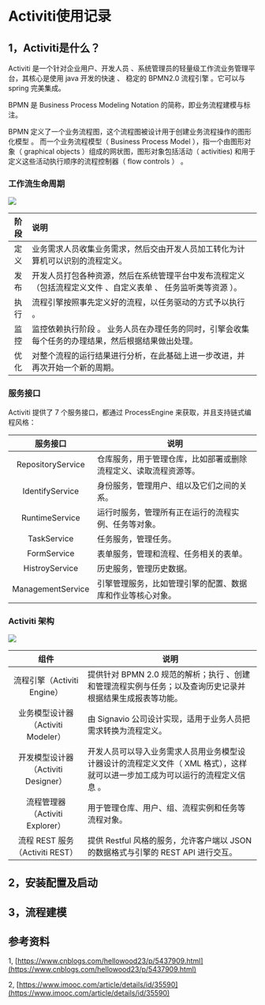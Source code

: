 # Activiti使用记录

## 1，Activiti是什么？

Activiti 是一个针对企业用户、开发人员 、系统管理员的轻量级工作流业务管理平台，其核心是使用 java 开发的快速 、 稳定的 BPMN2.0 流程引擎 。它可以与 spring 完美集成。

BPMN 是 Business Process Modeling Notation 的简称，即业务流程建模与标注。

BPMN 定义了一个业务流程图，这个流程图被设计用于创建业务流程操作的图形化模型 。 而一个业务流程模型（ Business   Process   Model ），指一个由图形对象（ graphical   objects ）组成的网状图，图形对象包括活动（ activities)  和用于定义这些活动执行顺序的流程控制器（ flow   controls ） 。

### 工作流生命周期

![](/images/activiti01.png)

|阶段|说明|
|:----:|:-----|
|定义|业务需求人员收集业务需求，然后交由开发人员加工转化为计算机可以识别的流程定义。|
|发布|开发人员打包各种资源，然后在系统管理平台中发布流程定义（包括流程定义文件 、自定义表单 、 任务监听类等资源 ）。|
|执行|流程引擎按照事先定义好的流程，以任务驱动的方式予以执行 。|
|监控|监控依赖执行阶段 。 业务人员在办理任务的同时，引擎会收集每个任务的办理结果，然后根据结果做出处理。|
|优化|对整个流程的运行结果进行分析，在此基础上进一步改进，并再次开始一个新的周期。|

### 服务接口

Activiti 提供了 7 个服务接口，都通过 ProcessEngine 来获取，并且支持链式编程风格：

|服务接口|说明|
|:--:|---|
RepositoryService|仓库服务，用于管理仓库，比如部署或删除流程定义、读取流程资源等。
IdentifyService|身份服务，管理用户、组以及它们之间的关系。
RuntimeService|运行时服务，管理所有正在运行的流程实例、任务等对象。
TaskService|任务服务，管理任务。
FormService|表单服务，管理和流程、任务相关的表单。
HistroyService|历史服务，管理历史数据。
ManagementService|引擎管理服务，比如管理引擎的配置、数据库和作业等核心对象。

### Activiti 架构

![](/images/activiti02.png)

组件|说明
|:---:|---|
流程引擎（Activiti Engine）|提供针对 BPMN 2.0 规范的解析；执行 、创建和管理流程实例与任务；以及查询历史记录并根据结果生成报表等功能。
业务模型设计器（Activiti Modeler）|由 Signavio 公司设计实现，适用于业务人员把需求转换为流程定义。
开发模型设计器（Activiti Designer）|开发人员可以导入业务需求人员用业务模型设计器设计的流程定义文件（ XML 格式），这样就可以进一步加工成为可以运行的流程定义信息 。
流程管理器（Activiti Explorer）|用于管理仓库、用户、组、流程实例和任务等流程对象。
流程 REST 服务（Activiti REST）|提供 Restful 风格的服务，允许客户端以 JSON 的数据格式与引擎的 REST API 进行交互。


## 2，安装配置及启动


## 3，流程建模


## 参考资料

1, [https://www.cnblogs.com/hellowood23/p/5437909.html](https://www.cnblogs.com/hellowood23/p/5437909.html)

2, [https://www.imooc.com/article/details/id/35590](https://www.imooc.com/article/details/id/35590)

